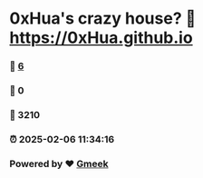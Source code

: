 # 0xHua's crazy house? :link: https://0xHua.github.io 
### :page_facing_up: [6](https://0xHua.github.io/tag.html) 
### :speech_balloon: 0 
### :hibiscus: 3210 
### :alarm_clock: 2025-02-06 11:34:16 
### Powered by :heart: [Gmeek](https://github.com/Meekdai/Gmeek)
